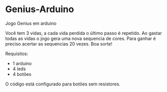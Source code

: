 # Genius-Arduino
Jogo Genius em arduino

Você tem 3 vidas, a cada vida perdida o último passo é repetido. Ao gastar todas as vidas o jogo gera uma nova sequencia de cores.
Para ganhar é preciso acertar as sequencias 20 vezes.
Boa sorte!

Requisitos:
- 1 arduino
- 4 leds
- 4 botões

O código está configurado para botões sem resistores.
